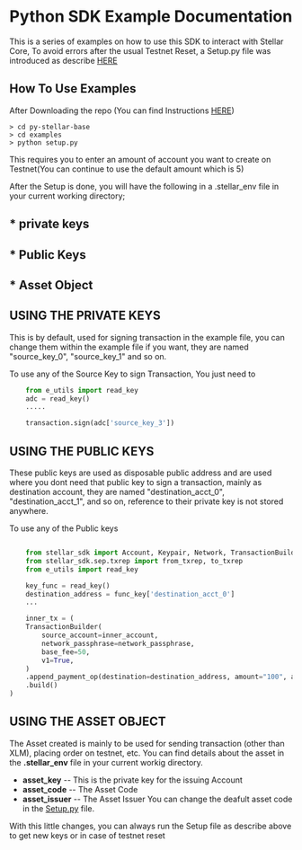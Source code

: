 # Python SDK Example Documentation

This is a series of examples on how to use this SDK to interact with Stellar Core, To avoid errors after the usual Testnet Reset, a Setup.py file was introduced as describe [HERE](https://github.com/StellarCN/py-stellar-base/issues/407)


## How To Use Examples

After Downloading the repo (You can find Instructions [HERE](https://github.com/StellarCN/py-stellar-base))

    > cd py-stellar-base
    > cd examples
    > python setup.py

This requires you to enter an amount of account you want to create on Testnet(You can continue to use the default amount which is 5)

After the Setup is done, you will have the following in a .stellar_env file in your current working directory;

## * **private keys**
## * **Public Keys**
## * **Asset Object**

## USING THE PRIVATE KEYS
This is by default, used for signing transaction in the example file, you can change them within the example file if you want, they are named "source_key_0", "source_key_1" and so on.

To use any of the Source Key to sign Transaction, You just need to
        
```python
    from e_utils import read_key
    adc = read_key()
    .....

    transaction.sign(adc['source_key_3'])
```

## USING THE PUBLIC KEYS
These public keys are used as disposable public address and are used where you dont need that public key to sign a transaction, mainly as destination account, they are named "destination_acct_0", "destination_acct_1", and so on, reference to their private key is not stored anywhere.

To use any of the Public keys

```python

    from stellar_sdk import Account, Keypair, Network, TransactionBuilder
    from stellar_sdk.sep.txrep import from_txrep, to_txrep
    from e_utils import read_key

    key_func = read_key()
    destination_address = func_key['destination_acct_0']
    ...

    inner_tx = (
    TransactionBuilder(
        source_account=inner_account,
        network_passphrase=network_passphrase,
        base_fee=50,
        v1=True,
    )
    .append_payment_op(destination=destination_address, amount="100", asset_code="XLM")
    .build()
)

```
## USING THE ASSET OBJECT
The Asset created is mainly to be used for sending transaction (other than XLM), placing order on testnet, etc. You can find details about the asset in the **.stellar_env** file in your current workig directory.
* **asset_key** -- This is the private key for the issuing Account
* **asset_code** -- The Asset Code
* **asset_issuer** -- The Asset Issuer
You can change the deafult asset code in the [Setup.py](./setup.py) file.

With this little changes, you can always run the Setup file as describe above to get new keys or in case of testnet reset
